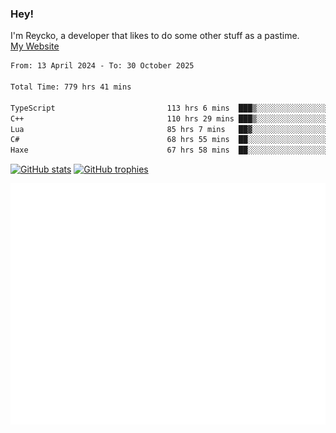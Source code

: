 ### Hey!
I'm Reycko, a developer that likes to do some other stuff as a pastime.  
[My Website](https://www.reycko.xyz/)

<!--START_SECTION:wakasection-->

```txt
From: 13 April 2024 - To: 30 October 2025

Total Time: 779 hrs 41 mins

TypeScript                         113 hrs 6 mins  ███▒░░░░░░░░░░░░░░░░░░░░░   13.85 %
C++                                110 hrs 29 mins ███▒░░░░░░░░░░░░░░░░░░░░░   13.53 %
Lua                                85 hrs 7 mins   ██▓░░░░░░░░░░░░░░░░░░░░░░   10.42 %
C#                                 68 hrs 55 mins  ██░░░░░░░░░░░░░░░░░░░░░░░   08.44 %
Haxe                               67 hrs 58 mins  ██░░░░░░░░░░░░░░░░░░░░░░░   08.32 %
```

<!--END_SECTION:wakasection-->

[![GitHub stats](https://github-readme-stats.vercel.app/api?username=Reycko&show_icons=true&theme=merko&hide_title=true&count_private=true)](https://github.com/anuraghazra/github-readme-stats)
[![GitHub trophies](https://github-profile-trophy.vercel.app/?username=reycko&theme=darkhub)](https://github.com/ryo-ma/github-profile-trophy)

![Metrics](/github-metrics.svg)

